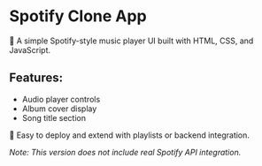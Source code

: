 # Spotify Clone App

🎵 A simple Spotify-style music player UI built with HTML, CSS, and JavaScript.

## Features:
- Audio player controls
- Album cover display
- Song title section

🚀 Easy to deploy and extend with playlists or backend integration.

*Note: This version does not include real Spotify API integration.*
